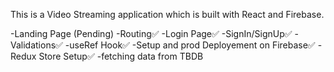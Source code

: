 This is a Video Streaming application which is built with React and Firebase.


-Landing Page (Pending)
-Routing✅
-Login Page✅
    -SignIn/SignUp✅
    -Validations✅
-useRef Hook✅
-Setup and prod Deployement on Firebase✅
-Redux Store Setup✅
-fetching data from TBDB